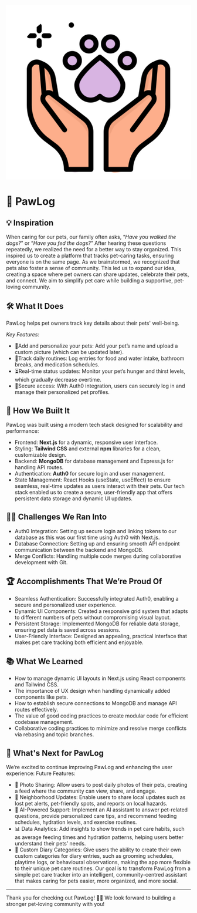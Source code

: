 <div align="center">
  
  ![PawLog Logo](https://github.com/Rongbin99/PawLog/blob/main/paw-log/public/logo.png)
  
</div>

# 🐾 PawLog
## 💡 Inspiration
When caring for our pets, our family often asks, “*Have you walked the dogs?*” or “*Have you fed the dogs?*” After hearing these questions repeatedly, we realized the need for a better way to stay organized. This inspired us to create a platform that tracks pet-caring tasks, ensuring everyone is on the same page.
As we brainstormed, we recognized that pets also foster a sense of community. This led us to expand our idea, creating a space where pet owners can share updates, celebrate their pets, and connect. We aim to simplify pet care while building a supportive, pet-loving community.

## 🛠️ What It Does
PawLog helps pet owners track key details about their pets' well-being.

_Key Features:_
- 🐶Add and personalize your pets: Add your pet’s name and upload a custom picture (which can be updated later).
- 📅Track daily routines: Log entries for food and water intake, bathroom breaks, and medication schedules.
- ⏳Real-time status updates: Monitor your pet’s hunger and thirst levels, which gradually decrease overtime.
- 🔐Secure access: With Auth0 integration, users can securely log in and manage their personalized pet profiles.

## 🔨 How We Built It
PawLog was built using a modern tech stack designed for scalability and performance:
- Frontend: **Next.js** for a dynamic, responsive user interface.
- Styling: **Tailwind CSS** and external **npm** libraries for a clean, customizable design.
- Backend: **MongoDB** for database management and Express.js for handling API routes.
- Authentication: **Auth0** for secure login and user management.
- State Management: React Hooks (useState, useEffect) to ensure seamless, real-time updates as users interact with their pets.
Our tech stack enabled us to create a secure, user-friendly app that offers persistent data storage and dynamic UI updates.

## 🧗‍♂️ Challenges We Ran Into
- Auth0 Integration: Setting up secure login and linking tokens to our database as this was our first time using Auth0 with Next.js.
- Database Connection: Setting up and ensuring smooth API endpoint communication between the backend and MongoDB.
- Merge Conflicts: Handling multiple code merges during collaborative development with Git.

## 🏆 Accomplishments That We’re Proud Of
- Seamless Authentication: Successfully integrated Auth0, enabling a secure and personalized user experience.
- Dynamic UI Components: Created a responsive grid system that adapts to different numbers of pets without compromising visual layout.
- Persistent Storage: Implemented MongoDB for reliable data storage, ensuring pet data is saved across sessions.
- User-Friendly Interface: Designed an appealing, practical interface that makes pet care tracking both efficient and enjoyable.

## 📚 What We Learned
- How to manage dynamic UI layouts in Next.js using React components and Tailwind CSS.
- The importance of UX design when handling dynamically added components like pets.
- How to establish secure connections to MongoDB and manage API routes effectively.
- The value of good coding practices to create modular code for efficient codebase management.
- Collaborative coding practices to minimize and resolve merge conflicts via rebasing and topic branches.

## 🚀 What's Next for PawLog
We’re excited to continue improving PawLog and enhancing the user experience:
Future Features:
- 📸 Photo Sharing: Allow users to post daily photos of their pets, creating a feed where the community can view, share, and engage.
- 📍 Neighborhood Updates: Enable users to share local updates such as lost pet alerts, pet-friendly spots, and reports on local hazards.
- 🤖 AI-Powered Support: Implement an AI assistant to answer pet-related questions, provide personalized care tips, and recommend feeding schedules, hydration levels, and exercise routines.
- 📊 Data Analytics: Add insights to show trends in pet care habits, such as average feeding times and hydration patterns, helping users better understand their pets’ needs.
- 📝 Custom Diary Categories: Give users the ability to create their own custom categories for diary entries, such as grooming schedules, playtime logs, or behavioural observations, making the app more flexible to their unique pet care routines.
Our goal is to transform PawLog from a simple pet care tracker into an intelligent, community-centred assistant that makes caring for pets easier, more organized, and more social.

<hr/>

Thank you for checking out PawLog! 🐶🐱 We look forward to building a stronger pet-loving community with you!
